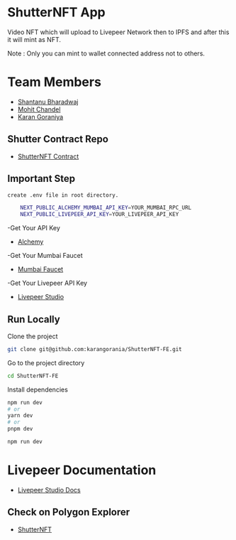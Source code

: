 # ShutterNFT App

Video NFT which will upload to Livepeer Network then to IPFS and after this it will mint as NFT.

Note : Only you can mint to wallet connected address not to others.

# Team Members

- [Shantanu Bharadwaj](https://github.com/itsshantanu)
- [Mohit Chandel](https://github.com/mohitchandel)
- [Karan Goraniya](https://github.com/karangorania)

## Shutter Contract Repo

- [ShutterNFT Contract ](https://github.com/karangorania/ShutterNFT-Contract)

## Important Step

```bash
create .env file in root directory.
```

```bash
    NEXT_PUBLIC_ALCHEMY_MUMBAI_API_KEY=YOUR_MUMBAI_RPC_URL
    NEXT_PUBLIC_LIVEPEER_API_KEY=YOUR_LIVEPEER_API_KEY
```

-Get Your API Key

- [Alchemy](https://alchemy.com/?r=36af7883c4699196)

-Get Your Mumbai Faucet

- [Mumbai Faucet](https://mumbaifaucet.com/)

-Get Your Livepeer API Key

- [Livepeer Studio](https://livepeer.studio/login)

## Run Locally

Clone the project

```bash
git clone git@github.com:karangorania/ShutterNFT-FE.git
```

Go to the project directory

```bash
cd ShutterNFT-FE
```

Install dependencies

```bash
npm run dev
# or
yarn dev
# or
pnpm dev
```

```bash
npm run dev
```

# Livepeer Documentation

- [Livepeer Studio Docs](https://docs.livepeer.studio/)

## Check on Polygon Explorer

- [ShutterNFT](https://mumbai.polygonscan.com/address/0x1348e0a5cfd3b0418fe0ab05ba23c2ce309a60f5)
